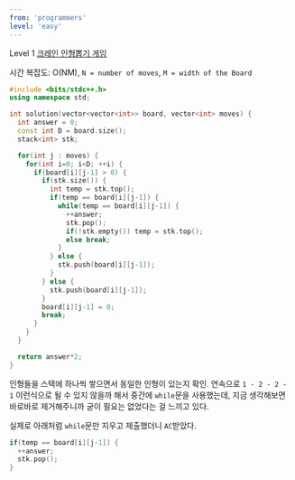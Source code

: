 ```yaml
---
from: 'programmers'
level: 'easy'
---
```


Level 1 [크레인 인형뽑기 게임](https://programmers.co.kr/learn/courses/30/lessons/64061)

시간 복잡도: O(NM), `N = number of moves`, `M = width of the Board`

```cpp
#include <bits/stdc++.h>
using namespace std;

int solution(vector<vector<int>> board, vector<int> moves) {
  int answer = 0;
  const int D = board.size();
  stack<int> stk;

  for(int j : moves) {
    for(int i=0; i<D; ++i) {
      if(board[i][j-1] > 0) {
        if(stk.size()) {
          int temp = stk.top();
          if(temp == board[i][j-1]) {
            while(temp == board[i][j-1]) {
              ++answer;
              stk.pop();
              if(!stk.empty()) temp = stk.top();
              else break;
            }
          } else {
            stk.push(board[i][j-1]);
          }
        } else {
          stk.push(board[i][j-1]);
        }
        board[i][j-1] = 0;
        break;
      }            
    }    
  }

  return answer*2;
}
```

인형들을 스택에 하나씩 쌓으면서 동일한 인형이 있는지 확인. 연속으로 `1 - 2 - 2 - 1` 
이런식으로 될 수 있지 않을까 해서 중간에 `while`문을 사용했는데, 지금 생각해보면 바로바로 제거해주니까 굳이 필요는 없었다는 걸 느끼고 있다.


실제로 아래처럼 `while`문만 지우고 제출했더니 `AC`받았다.

```cpp
if(temp == board[i][j-1]) {
  ++answer;
  stk.pop();
}
```